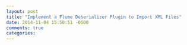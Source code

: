 ```yaml
---
layout: post
title: "Implement a Flume Deserializer Plugin to Import XML Files"
date: 2014-11-04 15:50:51 -0500
comments: true
categories: 
---
```

